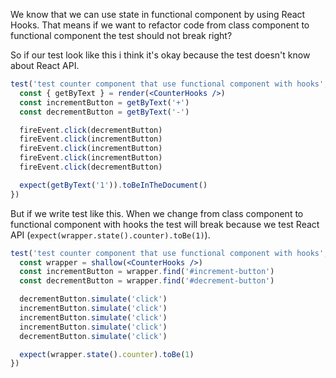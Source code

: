 We know that we can use state in functional component by using React Hooks. That means if we want to refactor code from class component to functional component the test should not break right?

So if our test look like this i think it's okay because the test doesn't know about React API.

```jsx
test('test counter component that use functional component with hooks', () => {
  const { getByText } = render(<CounterHooks />)
  const incrementButton = getByText('+')
  const decrementButton = getByText('-')

  fireEvent.click(decrementButton)
  fireEvent.click(incrementButton)
  fireEvent.click(incrementButton)
  fireEvent.click(incrementButton)
  fireEvent.click(decrementButton)

  expect(getByText('1')).toBeInTheDocument()
})
```

But if we write test like this. When we change from class component to functional component with hooks the test will break because we test React API (`expect(wrapper.state().counter).toBe(1)`).

```jsx
test('test counter component that use functional component with hooks', () => {
  const wrapper = shallow(<CounterHooks />)
  const incrementButton = wrapper.find('#increment-button')
  const decrementButton = wrapper.find('#decrement-button')

  decrementButton.simulate('click')
  incrementButton.simulate('click')
  incrementButton.simulate('click')
  incrementButton.simulate('click')
  decrementButton.simulate('click')

  expect(wrapper.state().counter).toBe(1)
})
```
